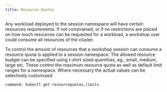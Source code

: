 ```yaml
---
title: Resource Quotas
---
```


Any workload deployed to the session namespace will have certain resources
requirements. If not constrained, or if no restrictions are placed on how much
resources can be requested for a workload, a workshop user could consume all
resources of the cluster.

To control the amount of resources that a workshop session can consume a
resource quota is applied to a session namespace. The allowed resource budget
can be specified using t-shirt sized quantities, eg., small, medium, large etc.
These control the maximum resource quota as well as default limit ranges for a
namespace. Where necessary the actual values can be selectively customized.

```terminal:execute
command: kubectl get resourcequotas,limits
```
